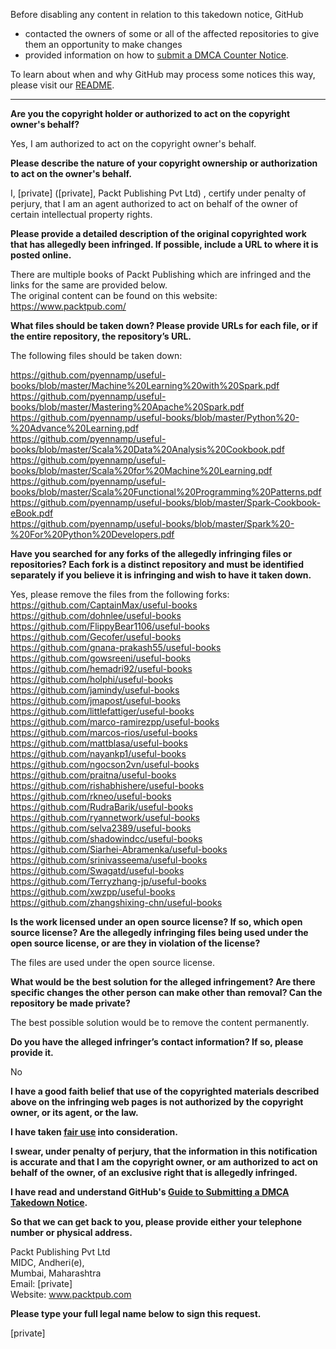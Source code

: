 Before disabling any content in relation to this takedown notice, GitHub
- contacted the owners of some or all of the affected repositories to give them an opportunity to make changes
- provided information on how to [submit a DMCA Counter Notice](https://docs.github.com/en/articles/guide-to-submitting-a-dmca-counter-notice).

To learn about when and why GitHub may process some notices this way, please visit our [README](https://github.com/github/dmca/blob/master/README.md).

---

**Are you the copyright holder or authorized to act on the copyright owner's behalf?**

Yes, I am authorized to act on the copyright owner's behalf.

**Please describe the nature of your copyright ownership or authorization to act on the owner's behalf.**

I, [private] ([private], Packt Publishing Pvt Ltd) , certify under penalty of perjury, that I am an agent authorized to act on behalf of the owner of certain intellectual property rights.

**Please provide a detailed description of the original copyrighted work that has allegedly been infringed. If possible, include a URL to where it is posted online.**

There are multiple books of Packt Publishing which are infringed and the links for the same are provided below.  
The original content can be found on this website: https://www.packtpub.com/  

**What files should be taken down? Please provide URLs for each file, or if the entire repository, the repository’s URL.**

The following files should be taken down:  

https://github.com/pyennamp/useful-books/blob/master/Machine%20Learning%20with%20Spark.pdf  
https://github.com/pyennamp/useful-books/blob/master/Mastering%20Apache%20Spark.pdf  
https://github.com/pyennamp/useful-books/blob/master/Python%20-%20Advance%20Learning.pdf  
https://github.com/pyennamp/useful-books/blob/master/Scala%20Data%20Analysis%20Cookbook.pdf  
https://github.com/pyennamp/useful-books/blob/master/Scala%20for%20Machine%20Learning.pdf  
https://github.com/pyennamp/useful-books/blob/master/Scala%20Functional%20Programming%20Patterns.pdf  
https://github.com/pyennamp/useful-books/blob/master/Spark-Cookbook-eBook.pdf  
https://github.com/pyennamp/useful-books/blob/master/Spark%20-%20For%20Python%20Developers.pdf

**Have you searched for any forks of the allegedly infringing files or repositories? Each fork is a distinct repository and must be identified separately if you believe it is infringing and wish to have it taken down.**

Yes, please remove the files from the following forks:  
https://github.com/CaptainMax/useful-books  
https://github.com/dohnlee/useful-books  
https://github.com/FlippyBear1106/useful-books  
https://github.com/Gecofer/useful-books  
https://github.com/gnana-prakash55/useful-books  
https://github.com/gowsreeni/useful-books  
https://github.com/hemadri92/useful-books  
https://github.com/holphi/useful-books  
https://github.com/jamindy/useful-books  
https://github.com/jmapost/useful-books  
https://github.com/littlefattiger/useful-books  
https://github.com/marco-ramirezpp/useful-books  
https://github.com/marcos-rios/useful-books  
https://github.com/mattblasa/useful-books  
https://github.com/nayankp1/useful-books  
https://github.com/ngocson2vn/useful-books  
https://github.com/praitna/useful-books  
https://github.com/rishabhishere/useful-books  
https://github.com/rkneo/useful-books  
https://github.com/RudraBarik/useful-books  
https://github.com/ryannetwork/useful-books  
https://github.com/selva2389/useful-books  
https://github.com/shadowindcc/useful-books  
https://github.com/Siarhei-Abramenka/useful-books  
https://github.com/srinivasseema/useful-books  
https://github.com/Swagatd/useful-books  
https://github.com/Terryzhang-jp/useful-books  
https://github.com/xwzpp/useful-books  
https://github.com/zhangshixing-chn/useful-books  

**Is the work licensed under an open source license? If so, which open source license? Are the allegedly infringing files being used under the open source license, or are they in violation of the license?**

The files are used under the open source license.

**What would be the best solution for the alleged infringement? Are there specific changes the other person can make other than removal? Can the repository be made private?**

The best possible solution would be to remove the content permanently.

**Do you have the alleged infringer’s contact information? If so, please provide it.**

No

**I have a good faith belief that use of the copyrighted materials described above on the infringing web pages is not authorized by the copyright owner, or its agent, or the law.**

**I have taken <a href="https://www.lumendatabase.org/topics/22">fair use</a> into consideration.**

**I swear, under penalty of perjury, that the information in this notification is accurate and that I am the copyright owner, or am authorized to act on behalf of the owner, of an exclusive right that is allegedly infringed.**

**I have read and understand GitHub's <a href="https://docs.github.com/articles/guide-to-submitting-a-dmca-takedown-notice/">Guide to Submitting a DMCA Takedown Notice</a>.**

**So that we can get back to you, please provide either your telephone number or physical address.**

Packt Publishing Pvt Ltd  
MIDC, Andheri(e),  
Mumbai, Maharashtra  
Email: [private]  
Website:  www.packtpub.com

**Please type your full legal name below to sign this request.**

[private]
